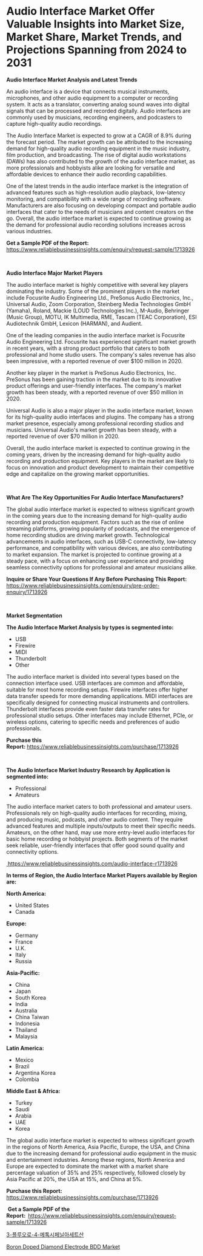 <p><h1>Audio Interface Market Offer Valuable Insights into Market Size, Market Share, Market Trends, and Projections Spanning from 2024 to 2031</h1></p><p><strong>Audio Interface Market Analysis and Latest Trends</strong></p>
<p><p>An audio interface is a device that connects musical instruments, microphones, and other audio equipment to a computer or recording system. It acts as a translator, converting analog sound waves into digital signals that can be processed and recorded digitally. Audio interfaces are commonly used by musicians, recording engineers, and podcasters to capture high-quality audio recordings.</p><p>The Audio Interface Market is expected to grow at a CAGR of 8.9% during the forecast period. The market growth can be attributed to the increasing demand for high-quality audio recording equipment in the music industry, film production, and broadcasting. The rise of digital audio workstations (DAWs) has also contributed to the growth of the audio interface market, as more professionals and hobbyists alike are looking for versatile and affordable devices to enhance their audio recording capabilities.</p><p>One of the latest trends in the audio interface market is the integration of advanced features such as high-resolution audio playback, low-latency monitoring, and compatibility with a wide range of recording software. Manufacturers are also focusing on developing compact and portable audio interfaces that cater to the needs of musicians and content creators on the go. Overall, the audio interface market is expected to continue growing as the demand for professional audio recording solutions increases across various industries.</p></p>
<p><strong>Get a Sample PDF of the Report:&nbsp;</strong> <a href="https://www.reliablebusinessinsights.com/enquiry/request-sample/1713926">https://www.reliablebusinessinsights.com/enquiry/request-sample/1713926</a></p>
<p>&nbsp;</p>
<p><strong>Audio Interface Major Market Players</strong></p>
<p><p>The audio interface market is highly competitive with several key players dominating the industry. Some of the prominent players in the market include Focusrite Audio Engineering Ltd., PreSonus Audio Electronics, Inc., Universal Audio, Zoom Corporation, Steinberg Media Technologies GmbH (Yamaha), Roland, Mackie (LOUD Technologies Inc.), M-Audio, Behringer (Music Group), MOTU, IK Multimedia, RME, Tascam (TEAC Corporation), ESI Audiotechnik GmbH, Lexicon (HARMAN), and Audient.</p><p>One of the leading companies in the audio interface market is Focusrite Audio Engineering Ltd. Focusrite has experienced significant market growth in recent years, with a strong product portfolio that caters to both professional and home studio users. The company's sales revenue has also been impressive, with a reported revenue of over $100 million in 2020.</p><p>Another key player in the market is PreSonus Audio Electronics, Inc. PreSonus has been gaining traction in the market due to its innovative product offerings and user-friendly interfaces. The company's market growth has been steady, with a reported revenue of over $50 million in 2020.</p><p>Universal Audio is also a major player in the audio interface market, known for its high-quality audio interfaces and plugins. The company has a strong market presence, especially among professional recording studios and musicians. Universal Audio's market growth has been steady, with a reported revenue of over $70 million in 2020.</p><p>Overall, the audio interface market is expected to continue growing in the coming years, driven by the increasing demand for high-quality audio recording and production equipment. Key players in the market are likely to focus on innovation and product development to maintain their competitive edge and capitalize on the growing market opportunities.</p></p>
<p>&nbsp;</p>
<p><strong>What Are The Key Opportunities For Audio Interface Manufacturers?</strong></p>
<p><p>The global audio interface market is expected to witness significant growth in the coming years due to the increasing demand for high-quality audio recording and production equipment. Factors such as the rise of online streaming platforms, growing popularity of podcasts, and the emergence of home recording studios are driving market growth. Technological advancements in audio interfaces, such as USB-C connectivity, low-latency performance, and compatibility with various devices, are also contributing to market expansion. The market is projected to continue growing at a steady pace, with a focus on enhancing user experience and providing seamless connectivity options for professional and amateur musicians alike.</p></p>
<p><strong>Inquire or Share Your Questions If Any Before Purchasing This Report:</strong> <a href="https://www.reliablebusinessinsights.com/enquiry/pre-order-enquiry/1713926">https://www.reliablebusinessinsights.com/enquiry/pre-order-enquiry/1713926</a></p>
<p>&nbsp;</p>
<p><strong>Market Segmentation</strong></p>
<p><strong>The Audio Interface Market Analysis by types is segmented into:</strong></p>
<p><ul><li>USB</li><li>Firewire</li><li>MIDI</li><li>Thunderbolt</li><li>Other</li></ul></p>
<p><p>The audio interface market is divided into several types based on the connection interface used. USB interfaces are common and affordable, suitable for most home recording setups. Firewire interfaces offer higher data transfer speeds for more demanding applications. MIDI interfaces are specifically designed for connecting musical instruments and controllers. Thunderbolt interfaces provide even faster data transfer rates for professional studio setups. Other interfaces may include Ethernet, PCIe, or wireless options, catering to specific needs and preferences of audio professionals.</p></p>
<p><strong>Purchase this Report:&nbsp;</strong><a href="https://www.reliablebusinessinsights.com/purchase/1713926">https://www.reliablebusinessinsights.com/purchase/1713926</a></p>
<p>&nbsp;</p>
<p><strong>The Audio Interface Market Industry Research by Application is segmented into:</strong></p>
<p><ul><li>Professional</li><li>Amateurs</li></ul></p>
<p><p>The audio interface market caters to both professional and amateur users. Professionals rely on high-quality audio interfaces for recording, mixing, and producing music, podcasts, and other audio content. They require advanced features and multiple inputs/outputs to meet their specific needs. Amateurs, on the other hand, may use more entry-level audio interfaces for basic home recording or hobbyist projects. Both segments of the market seek reliable, user-friendly interfaces that offer good sound quality and connectivity options.</p></p>
<p><a href="https://www.reliablebusinessinsights.com/audio-interface-r1713926">&nbsp;https://www.reliablebusinessinsights.com/audio-interface-r1713926</a></p>
<p><strong>In terms of Region, the Audio Interface Market Players available by Region are:</strong></p>
<p>
    <p> <strong> North America: </strong>
        <ul>
            <li>United States</li>
            <li>Canada</li>
        </ul>
        </p> 
    <p> <strong> Europe: </strong>
        <ul>
            <li>Germany</li>
            <li>France</li>
            <li>U.K.</li>
            <li>Italy</li>
            <li>Russia</li>
        </ul>
        </p> 
    <p> <strong> Asia-Pacific: </strong>
        <ul>
            <li>China</li>
            <li>Japan</li>
            <li>South Korea</li>
            <li>India</li>
            <li>Australia</li>
            <li>China Taiwan</li>
            <li>Indonesia</li>
            <li>Thailand</li>
            <li>Malaysia</li>
        </ul>
        </p> 
    <p> <strong> Latin America: </strong>
        <ul>
            <li>Mexico</li>
            <li>Brazil</li>
            <li>Argentina Korea</li>
            <li>Colombia</li>
        </ul>
        </p> 
    <p> <strong> Middle East & Africa: </strong>
        <ul>
            <li>Turkey</li>
            <li>Saudi</li>
            <li>Arabia</li>
            <li>UAE</li>
            <li>Korea</li>
        </ul>
    </p>
    </p>
<p><p>The global audio interface market is expected to witness significant growth in the regions of North America, Asia Pacific, Europe, the USA, and China due to the increasing demand for professional audio equipment in the music and entertainment industries. Among these regions, North America and Europe are expected to dominate the market with a market share percentage valuation of 35% and 25% respectively, followed closely by Asia Pacific at 20%, the USA at 15%, and China at 5%.</p></p>
<p><strong>Purchase this Report: </strong><a href="https://www.reliablebusinessinsights.com/purchase/1713926">https://www.reliablebusinessinsights.com/purchase/1713926</a></p>
<p>&nbsp;<strong>Get a Sample PDF of the Report:&nbsp;&nbsp;</strong><a href="https://www.reliablebusinessinsights.com/enquiry/request-sample/1713926">https://www.reliablebusinessinsights.com/enquiry/request-sample/1713926</a></p>
<p><strong></strong></p>
<p><p><a href="https://medium.com/@rowedrowe/2024%EB%85%84%EB%B6%80%ED%84%B0-2031%EB%85%84%EA%B9%8C%EC%A7%80%EC%9D%98-%EA%B8%B0%EA%B0%84%EC%97%90-%EB%8C%80%ED%95%B4-3-%ED%94%8C%EB%A3%A8%EC%98%A4%EB%A1%9C-4-%EB%A9%94%ED%86%A1%EC%8B%9C%ED%8E%98%EB%8B%90%EC%95%84%EC%84%B8%ED%8B%B1-%EC%95%A0%EC%94%A8%EB%93%9C-%EC%8B%9C%EC%9E%A5-%EB%B6%84%EC%84%9D%EA%B3%BC-%EA%B7%9C%EB%AA%A8-%EC%98%88%EC%B8%A1-4ac68a34de56">3-플루오로-4-메톡시페닐아세트산</a></p><p><a href="https://view.publitas.com/reportprime-1/deep-dive-into-the-boron-doped-diamond-electrode-bdd-market-itstrends-market-segmentation-and-competitive-analysis/">Boron Doped Diamond Electrode BDD Market</a></p></p>
